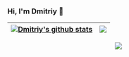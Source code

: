 ### Hi, I'm Dmitriy  👋
<!--
<a href="https://github.com/javaexplorer1">
  <img alt="Dmitriy's GitHub Stats" src="https://github-readme-stats.vercel.app/api?username=javaexplorer1&amp;show_icons=true&amp;theme=buefy&amp;count_private=true" style="max-width: 100%;" height="180em">
  <img alt="javaexplorer1 GitHub Top Languages" src="https://github-readme-stats.vercel.app/api/top-langs/?username=javaexplorer1&amp;theme=buefy&amp;layout=compact" style="max-width: 100%;" height="180em">
</a>
-->

<table>
<thead>
<tr>
	<th><a href="https://github.com/javaexplorer1">
		<img alt="Dmitriy's github stats" src="https://github-readme-stats.vercel.app/api?username=javaexplorer1&amp;show_icons=true&amp;include_all_commits=true&amp;hide_border=true" style="max-width: 100%;" align="middle">
	</a></th>
	<th><a href="https://github.com/javaexplorer1">
		<img src="https://github-readme-stats.vercel.app/api/top-langs/?username=javaexplorer1&amp;layout=compact&amp;hide_border=true" style="max-width: 100%;" align="middle">
	</a></th>
</tr>
</thead>
</table>

<p align="center" dir="auto">
	  <a href="https://www.linkedin.com/in/dmitriy-rozhkov/" rel="nofollow">
		  <img src="https://img.shields.io/badge/LinkedIn-0077B5?style=for-the-badge&logo=linkedin&logoColor=white">
	 </a>
</p>

<!--
<a href="https://github.com/jasontaylordev">
<img alt="javaexplorer1's GitHub Stats" src="https://github-readme-stats.vercel.app/api?username=javaexplorer1&amp;show_icons=true&amp;count_private=true&amp;hide_border=true" style="max-width: 100%;" height="180em">
  
<img alt="javaexplorer1 GitHub Top Languages" src="https://github-readme-stats.vercel.app/api/top-langs/?username=javaexplorer1&amp;layout=compact&amp;hide_border=true" style="max-width: 100%;">
</a>
-->


<!--
**javaexplorer1/javaexplorer1** is a ✨ _special_ ✨ repository because its `README.md` (this file) appears on your GitHub profile.

Here are some ideas to get you started:

- 🔭 I’m currently working on ...
- 🌱 I’m currently learning ...
- 👯 I’m looking to collaborate on ...
- 🤔 I’m looking for help with ...
- 💬 Ask me about ...
- 📫 How to reach me: ...
- 😄 Pronouns: ...
- ⚡ Fun fact: ...
-->
